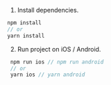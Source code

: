 1. Install dependencies.
```js
npm install
// or
yarn install
```

2. Run project on iOS / Android.

```js
 npm run ios // npm run android
 // or
 yarn ios // yarn android
```
